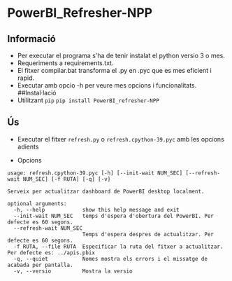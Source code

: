 # PowerBI_Refresher-NPP
## Informació
- Per executar el programa s'ha de tenir instalat el python versio 3 o mes.
- Requeriments a requirements.txt.
- El fitxer compilar.bat transforma el .py en .pyc que es mes eficient i rapid.
- Executar amb opcio -h per veure mes opcions i funcionalitats.
##Instal·lació
- Utilitzant `pip`
`pip install PowerBI_refresher-NPP`
## Ús
- Executar el fitxer `refresh.py` o `refresh.cpython-39.pyc` amb les opcions adients

- Opcions
```
usage: refresh.cpython-39.pyc [-h] [--init-wait NUM_SEC] [--refresh-wait NUM_SEC] [-f RUTA] [-q] [-v]

Serveix per actualitzar dashboard de PowerBI desktop localment.

optional arguments:
  -h, --help            show this help message and exit
  --init-wait NUM_SEC   temps d'espera d'obertura del PowerBI. Per defecte es 60 segons.
  --refresh-wait NUM_SEC
                        Temps d'espera despres de actualitzar. Per defecte es 60 segons.
  -f RUTA, --file RUTA  Especificar la ruta del fitxer a actualitzar. Per defecte es: ../apis.pbix
  -q, --quiet           Nomes mostra els errors i el missatge de acabada per pantalla.
  -v, --versio          Mostra la versio
```
